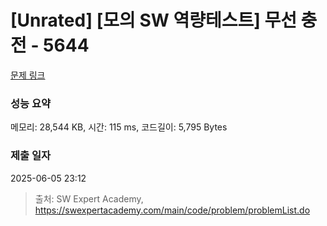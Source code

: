 # [Unrated] [모의 SW 역량테스트] 무선 충전 - 5644 

[문제 링크](https://swexpertacademy.com/main/code/problem/problemDetail.do?contestProbId=AWXRDL1aeugDFAUo) 

### 성능 요약

메모리: 28,544 KB, 시간: 115 ms, 코드길이: 5,795 Bytes

### 제출 일자

2025-06-05 23:12



> 출처: SW Expert Academy, https://swexpertacademy.com/main/code/problem/problemList.do